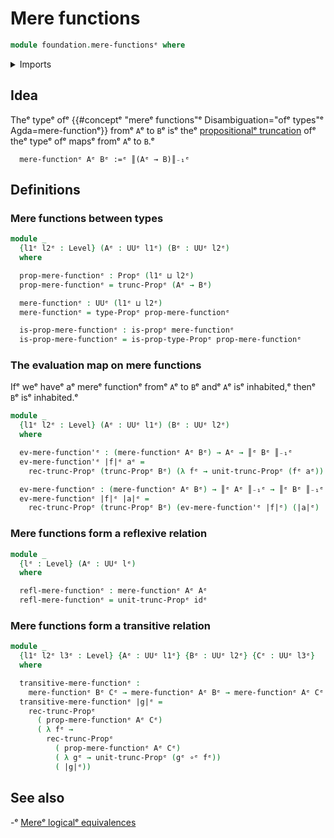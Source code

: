 # Mere functions

```agda
module foundation.mere-functionsᵉ where
```

<details><summary>Imports</summary>

```agda
open import foundation.propositional-truncationsᵉ
open import foundation.universe-levelsᵉ

open import foundation-core.function-typesᵉ
open import foundation-core.propositionsᵉ
```

</details>

## Idea

Theᵉ typeᵉ ofᵉ
{{#conceptᵉ "mereᵉ functions"ᵉ Disambiguation="ofᵉ types"ᵉ Agda=mere-functionᵉ}} fromᵉ
`A`ᵉ to `B`ᵉ isᵉ theᵉ
[propositionalᵉ truncation](foundation.propositional-truncations.mdᵉ) ofᵉ theᵉ typeᵉ
ofᵉ mapsᵉ fromᵉ `A`ᵉ to `B`.ᵉ

```text
  mere-functionᵉ Aᵉ Bᵉ :=ᵉ ║(Aᵉ → B)║₋₁ᵉ
```

## Definitions

### Mere functions between types

```agda
module _
  {l1ᵉ l2ᵉ : Level} (Aᵉ : UUᵉ l1ᵉ) (Bᵉ : UUᵉ l2ᵉ)
  where

  prop-mere-functionᵉ : Propᵉ (l1ᵉ ⊔ l2ᵉ)
  prop-mere-functionᵉ = trunc-Propᵉ (Aᵉ → Bᵉ)

  mere-functionᵉ : UUᵉ (l1ᵉ ⊔ l2ᵉ)
  mere-functionᵉ = type-Propᵉ prop-mere-functionᵉ

  is-prop-mere-functionᵉ : is-propᵉ mere-functionᵉ
  is-prop-mere-functionᵉ = is-prop-type-Propᵉ prop-mere-functionᵉ
```

### The evaluation map on mere functions

Ifᵉ weᵉ haveᵉ aᵉ mereᵉ functionᵉ fromᵉ `A`ᵉ to `B`ᵉ andᵉ `A`ᵉ isᵉ inhabited,ᵉ thenᵉ `B`ᵉ isᵉ
inhabited.ᵉ

```agda
module _
  {l1ᵉ l2ᵉ : Level} (Aᵉ : UUᵉ l1ᵉ) (Bᵉ : UUᵉ l2ᵉ)
  where

  ev-mere-function'ᵉ : (mere-functionᵉ Aᵉ Bᵉ) → Aᵉ → ║ᵉ Bᵉ ║₋₁ᵉ
  ev-mere-function'ᵉ |f|ᵉ aᵉ =
    rec-trunc-Propᵉ (trunc-Propᵉ Bᵉ) (λ fᵉ → unit-trunc-Propᵉ (fᵉ aᵉ)) |f|ᵉ

  ev-mere-functionᵉ : (mere-functionᵉ Aᵉ Bᵉ) → ║ᵉ Aᵉ ║₋₁ᵉ → ║ᵉ Bᵉ ║₋₁ᵉ
  ev-mere-functionᵉ |f|ᵉ |a|ᵉ =
    rec-trunc-Propᵉ (trunc-Propᵉ Bᵉ) (ev-mere-function'ᵉ |f|ᵉ) (|a|ᵉ)
```

### Mere functions form a reflexive relation

```agda
module _
  {lᵉ : Level} (Aᵉ : UUᵉ lᵉ)
  where

  refl-mere-functionᵉ : mere-functionᵉ Aᵉ Aᵉ
  refl-mere-functionᵉ = unit-trunc-Propᵉ idᵉ
```

### Mere functions form a transitive relation

```agda
module _
  {l1ᵉ l2ᵉ l3ᵉ : Level} {Aᵉ : UUᵉ l1ᵉ} {Bᵉ : UUᵉ l2ᵉ} {Cᵉ : UUᵉ l3ᵉ}
  where

  transitive-mere-functionᵉ :
    mere-functionᵉ Bᵉ Cᵉ → mere-functionᵉ Aᵉ Bᵉ → mere-functionᵉ Aᵉ Cᵉ
  transitive-mere-functionᵉ |g|ᵉ =
    rec-trunc-Propᵉ
      ( prop-mere-functionᵉ Aᵉ Cᵉ)
      ( λ fᵉ →
        rec-trunc-Propᵉ
          ( prop-mere-functionᵉ Aᵉ Cᵉ)
          ( λ gᵉ → unit-trunc-Propᵉ (gᵉ ∘ᵉ fᵉ))
          ( |g|ᵉ))
```

## See also

-ᵉ [Mereᵉ logicalᵉ equivalences](foundation.mere-logical-equivalences.mdᵉ)